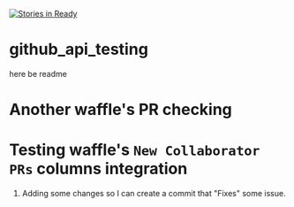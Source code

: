 [![Stories in Ready](https://badge.waffle.io/derenio/github_api_testing.png?label=ready&title=Ready)](https://waffle.io/derenio/github_api_testing)
# github_api_testing
here be readme

Another waffle's PR checking
===

Testing waffle's `New Collaborator PRs` columns integration
===
1. Adding some changes so I can create a commit that "Fixes" some issue.
